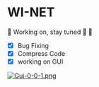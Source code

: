 # WI-NET


:construction: Working on, stay tuned :loudspeaker: :construction:

- [x] Bug Fixing <br/>
- [x] Compress Code <br/> 
- [x] working on GUI <br/>

[![Gui-0-0-1.png](https://i.postimg.cc/PJW41zkw/Gui-0-0-1.png)](https://postimg.cc/T5Pg6b1d)
